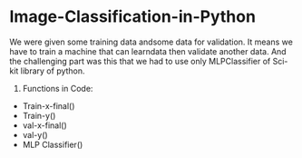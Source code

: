 # Image-Classification-in-Python

We were given some training data andsome data for validation. It means we have to train a machine that can learndata then validate another data. And the challenging part was this that we had to use only MLPClassifier of Sci-kit library of python.

1. Functions in Code:

- Train-x-final()
- Train-y()
- val-x-final()
- val-y()
- MLP Classifier()

